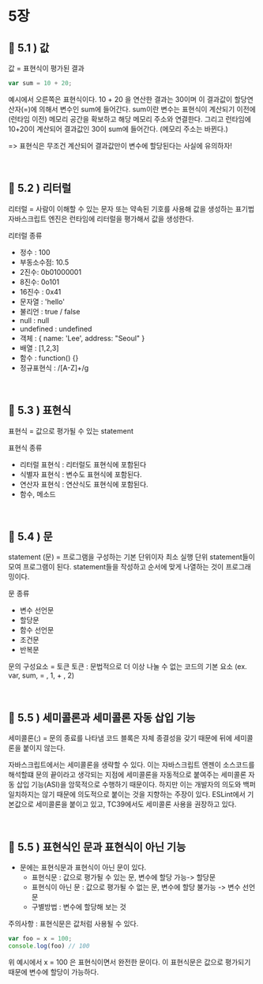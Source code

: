 # 5장

## 📍 5.1 ) 값

값 = 표현식이 평가된 결과

```js
var sum = 10 + 20;
```

예시에서 오른쪽은 표현식이다. 10 + 20 을 연산한 결과는 30이며 이 결과값이 할당연산자(=)에 의해서 변수인 sum에 들어간다.
sum이란 변수는 표현식이 계산되기 이전에 (런타임 이전) 메모리 공간을 확보하고 해당 메모리 주소와 연결한다.
그리고 런타임에 10+20이 계산되어 결과값인 30이 sum에 들어간다. (메모리 주소는 바뀐다.)

=> 표현식은 무조건 계산되어 결과값만이 변수에 할당된다는 사실에 유의하자!

<br />

## 📍 5.2 ) 리터럴

리터럴 = 사람이 이해할 수 있는 문자 또는 약속된 기호를 사용해 값을 생성하는 표기법
자바스크립트 엔진은 런타임에 리터럴을 평가해서 값을 생성한다.

리터럴 종류

-   정수 : 100
-   부동소수점: 10.5
-   2진수: 0b01000001
-   8진수: 0o101
-   16진수 : 0x41
-   문자열 : 'hello'
-   불리언 : true / false
-   null : null
-   undefined : undefined
-   객체 : { name: 'Lee', address: "Seoul" }
-   배열 : [1,2,3]
-   함수 : function() {}
-   정규표현식 : /[A-Z]+/g


<br />

## 📍 5.3 ) 표현식
표현식 = 값으로 평가될 수 있는 statement

표현식 종류
- 리터럴 표현식 : 리터럴도 표현식에 포함된다
- 식별자 표현식 : 변수도 표현식에 포함된다.
- 연산자 표현식 : 연산식도 표현식에 포함된다.
- 함수, 메소드 


<br />

## 📍 5.4 ) 문

statement (문) = 프로그램을 구성하는 기본 단위이자 최소 실행 단위 
statement들이 모여 프로그램이 된다.
statement들을 작성하고 순서에 맞게 나열하는 것이 프로그래밍이다.

문 종류
- 변수 선언문
- 할당문
- 함수 선언문
- 조건문
- 반복문

문의 구성요소 = 토큰 
토큰 : 문법적으로 더 이상 나눌 수 없는 코드의 기본 요소 (ex. var, sum, = , 1, + , 2)

<br />

## 📍 5.5 ) 세미콜론과 세미콜론 자동 삽입 기능
세미콜론(;) = 문의 종료를 나타냄
코드 블록은 자체 종결성을 갖기 때문에 뒤에 세미콜론을 붙이지 않는다.

자바스크립트에서는 세미콜론을 생략할 수 있다. 이는 자바스크립트 엔젠이 소스코드를 해석할떄 문의 끝이라고 생각되는 지점에 세미콜론을 자동적으로 붙여주는 세미콜론 자동 삽입 기능(ASI)을 암묵적으로 수행하기 때문이다. 하지만 이는 개발자의 의도와 백퍼 일치하지는 않기 때문에 의도적으로 붙이는 것을 지향하는 주장이 있다. ESLint에서 기본값으로 세미콜론을 붙이고 있고, TC39에서도 세미콜론 사용을 권장하고 있다. 

<br />

## 📍 5.5 ) 표현식인 문과 표현식이 아닌 기능


- 문에는 표현식문과 표현식이 아닌 문이 있다. 
  - 표현식문 : 값으로 평가될 수 있는 문, 변수에 할당 가능-> 할당문
  - 표현식이 아닌 문 : 값으로 평가될 수 없는 문, 변수에 할당 불가능 -> 변수 선언문
  - 구별방법 : 변수에 할당해 보는 것 

주의사항 : 표현식문은 값처럼 사용될 수 있다.

```js
var foo = x = 100;
console.log(foo) // 100
```
위 예시에서 x = 100 은 표현식이면서 완전한 문이다. 
이 표현식문은 값으로 평가되기 때문에 변수에 할당이 가능하다.